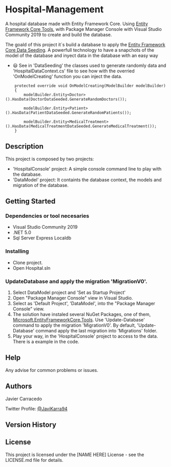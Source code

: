 #  Hospital-Management


A hospital database made with Entity Framework Core. 
Using [Entity Framework Core Tools](https://docs.microsoft.com/en-us/ef/core/cli/powershell), with Package Manager Console with Visual Studio Community 2019 to create and build the database.

The goald of this project it´s build a database to apply the [Entity Framework Core Data Seeding](https://docs.microsoft.com/es-es/ef/core/modeling/data-seeding). A powerfull technology to have a snapchots of the model of the database and inyect data in the database with an easy way
- 😃 See in 'DataSeeding' the classes used to generate randomly data and 'HospitalDataContext.cs' file to see how with the overried 'OnModelCreating' function you can inject the data.
```
    protected override void OnModelCreating(ModelBuilder modelBuilder)
    {
        modelBuilder.Entity<Doctor>().HasData(DoctorDataSeeded.GenerateRandomDoctors());

        modelBuilder.Entity<Patient>().HasData(PatientDataSeeded.GenerateRandomPatients());

        modelBuilder.Entity<MedicalTreatment>().HasData(MedicalTreatmentDataSeeded.GenerateMedicalTreatment());
    }
```
## Description

This project is composed by two projects:

 - 'HospitalConsole' project: A simple console command line to play with the database.
 - 'DataModel' project: It containts the database context, the models and migration of the database.

## Getting Started

### Dependencies or tool necesaries

* Visual Studio Community 2019
* .NET 5.0
* Sql Server Express Localdb

### Installing

* Clone project.
* Open Hospital.sln


### UpdateDatabase and apply the migration 'MigrationV0'.

1. Select DataModel project and 'Set as Startup Project'
2. Open "Package Manager Console" view in Visual Studio.
3. Select as 'Default Project', 'DataModel', into the "Package Manager Console" view.
4. The solution have instaled several NuGet Packages, one of them, [Microsoft.EntityFrameworkCore.Tools](https://www.nuget.org/packages/Microsoft.EntityFrameworkCore.Tools). Use 'Update-Database' command to apply the migration 'MigrationV0'. By default, 'Update-Database' command apply the last migration into 'Migrations' folder.
5. Play your way, in the 'HospitalConsole' project to access to the data. There is a example in the code.

## Help

Any advise for common problems or issues.


## Authors

Javier Carracedo 

Twitter Profile: [@JaviKarra94](https://twitter.com/JaviKarra94)

## Version History


## License

This project is licensed under the [NAME HERE] License - see the LICENSE.md file for details.
